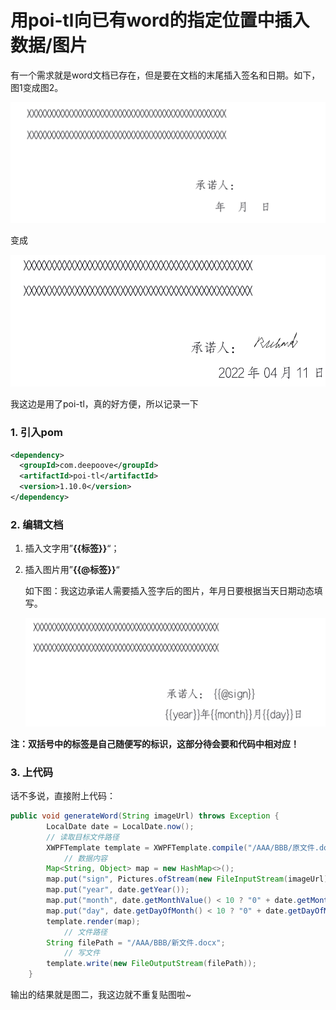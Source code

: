 # 用poi-tl向已有word的指定位置中插入数据/图片

​		有一个需求就是word文档已存在，但是要在文档的末尾插入签名和日期。如下，图1变成图2。

![图1](images/image-20220411154724112.png)

变成

![图2](images/image-20220411175410586.png)

我这边是用了poi-tl，真的好方便，所以记录一下

### 1. 引入pom

```xml
<dependency>
  <groupId>com.deepoove</groupId>
  <artifactId>poi-tl</artifactId>
  <version>1.10.0</version>
</dependency>
```

### 2. 编辑文档

1. 插入文字用”**{{标签}}**“；

2. 插入图片用”**{{@标签}}**“

   如下图：我这边承诺人需要插入签字后的图片，年月日要根据当天日期动态填写。

   ![image-20220411155904190](images/image-20220411155904190.png)

**注：双括号中的标签是自己随便写的标识，这部分待会要和代码中相对应！**

### 3. 上代码

话不多说，直接附上代码：

```java
public void generateWord(String imageUrl) throws Exception {
        LocalDate date = LocalDate.now();
        // 读取目标文件路径
        XWPFTemplate template = XWPFTemplate.compile("/AAA/BBB/原文件.docx");
  			// 数据内容
        Map<String, Object> map = new HashMap<>();
        map.put("sign", Pictures.ofStream(new FileInputStream(imageUrl), PictureType.PNG).size(50, 25).create());
        map.put("year", date.getYear());
        map.put("month", date.getMonthValue() < 10 ? "0" + date.getMonthValue() : date.getMonthValue());
        map.put("day", date.getDayOfMonth() < 10 ? "0" + date.getDayOfMonth() : date.getDayOfMonth());
        template.render(map);
  			// 文件路径
        String filePath = "/AAA/BBB/新文件.docx";
  			// 写文件
        template.write(new FileOutputStream(filePath));
    }
```

输出的结果就是图二，我这边就不重复贴图啦~